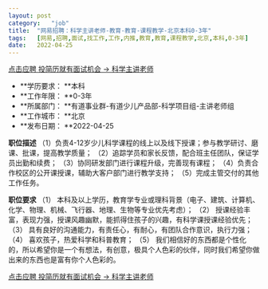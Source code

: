 ```yaml
---
layout:	post
category:	"job"
title:	"网易招聘：科学主讲老师-教育-教育-课程教学-北京本科0-3年"
tags:	[网易,招聘,面试,找工作,工作,内推,教育,教育,课程教学,北京,本科,0-3年]
date:	2022-04-25
---
```


[点击应聘 投简历就有面试机会 -> 科学主讲老师](http://mobile.bole.netease.com/bole/boleDetail?id=35378&employeeId=346f03c3cda5f04c&key=all)



- **学历要求： **本科
- **工作年限： **0-3年
- **所属部门： **有道事业群-有道少儿产品部-科学项目组-主讲老师组
- **工作城市： **北京
- **发布日期： **2022-04-25



**职位描述**
（1）负责4-12岁少儿科学课程的线上以及线下授课；参与教学研讨、磨课、批课，提高教学质量；
（2）追踪学员和家长反馈，配合班主任团队，保证学员出勤和续费；
（3）协同研发部门进行课程升级，完善现有课程；
（4）负责合作校区的公开课授课，辅助大客户部门进行教学支持；
（5）完成主管交付的其他工作任务。



**职位要求**
（1） 本科及以上学历，教育学专业或理科背景（电子、建筑、计算机、化学、物理、机械、飞行器、地理、生物等专业优先考虑）；
（2） 授课经验丰富，表现力强，授课风趣幽默，能抓得住孩子的兴趣，有科学课授课经验优先；
（3） 具有良好的沟通能力，有责任心，有耐心，有团队合作意识，执行力强；
（4） 喜欢孩子，热爱科学和科普教育；
（5） 我们相信好的东西都是个性化的，所以希望你是一个有想法，有创意，极具个人色彩的伙伴，同时我们希望你做出来的东西也是富有你个人色彩的。



[点击应聘 投简历就有面试机会 -> 科学主讲老师](http://mobile.bole.netease.com/bole/boleDetail?id=35378&employeeId=346f03c3cda5f04c&key=all)
